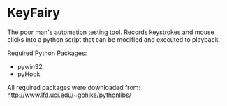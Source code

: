 # KeyFairy
The poor man's automation testing tool. Records keystrokes and mouse clicks into a python script that can be modified and executed to playback.

Required Python Packages:
* pywin32
* pyHook

All required packages were downloaded from: http://www.lfd.uci.edu/~gohlke/pythonlibs/
